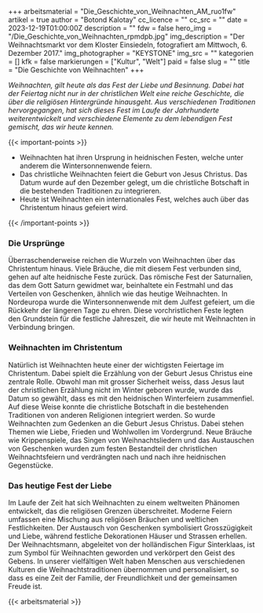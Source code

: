 +++
arbeitsmaterial = "Die_Geschichte_von_Weihnachten_AM_ruo1fw"
artikel = true
author = "Botond Kalotay"
cc_licence = ""
cc_src = ""
date = 2023-12-19T01:00:00Z
description = ""
fdw = false
hero_img = "/Die_Geschichte_von_Weihnachten_rpmdpb.jpg"
img_description = "Der Weihnachtsmarkt vor dem Kloster Einsiedeln, fotografiert am Mittwoch, 6. Dezember 2017."
img_photographer = "KEYSTONE"
img_src = ""
kategorien = []
kfk = false
markierungen = ["Kultur", "Welt"]
paid = false
slug = ""
title = "Die Geschichte von Weihnachten"
+++

_Weihnachten, gilt heute als das Fest der Liebe und Besinnung. Dabei hat der Feiertag nicht nur in der christlichen Welt eine reiche Geschichte, die über die religiösen Hintergründe hinausgeht. Aus verschiedenen Traditionen hervorgegangen, hat sich dieses Fest im Laufe der Jahrhunderte weiterentwickelt und verschiedene Elemente zu dem lebendigen Fest gemischt, das wir heute kennen._

{{< important-points >}}

<ul>

<li>Weihnachten hat ihren Ursprung in heidnischen Festen, welche unter anderem die Wintersonnenwende feiern.</li>

<li>Das christliche Weihnachten feiert die Geburt von Jesus Christus. Das Datum wurde auf den Dezember gelegt, um die christliche Botschaft in die bestehenden Traditionen zu integrieren.</li>

<li>Heute ist Weihnachten ein internationales Fest, welches auch über das Christentum hinaus gefeiert wird.</li>

</ul>

{{< /important-points >}}

### Die Ursprünge

Überraschenderweise reichen die Wurzeln von Weihnachten über das Christentum hinaus. Viele Bräuche, die mit diesem Fest verbunden sind, gehen auf alte heidnische Feste zurück. Das römische Fest der Saturnalien, das dem Gott Saturn gewidmet war, beinhaltete ein Festmahl und das Verteilen von Geschenken, ähnlich wie das heutige Weihnachten. In Nordeuropa wurde die Wintersonnenwende mit dem Julfest gefeiert, um die Rückkehr der längeren Tage zu ehren. Diese vorchristlichen Feste legten den Grundstein für die festliche Jahreszeit, die wir heute mit Weihnachten in Verbindung bringen.

### Weihnachten im Christentum

Natürlich ist Weihnachten heute einer der wichtigsten Feiertage im Christentum. Dabei spielt die Erzählung von der Geburt Jesus Christus eine zentrale Rolle. Obwohl man mit grosser Sicherheit weiss, dass Jesus laut der christlichen Erzählung nicht im Winter geboren wurde, wurde das Datum so gewählt, dass es mit den heidnischen Winterfeiern zusammenfiel. Auf diese Weise konnte die christliche Botschaft in die bestehenden Traditionen von anderen Religionen integriert werden. So wurde Weihnachten zum Gedenken an die Geburt Jesus Christus. Dabei stehen Themen wie Liebe, Frieden und Wohlwollen im Vordergrund. Neue Bräuche wie Krippenspiele, das Singen von Weihnachtsliedern und das Austauschen von Geschenken wurden zum festen Bestandteil der christlichen Weihnachtsfeiern und verdrängten nach und nach ihre heidnischen Gegenstücke.

### Das heutige Fest der Liebe

Im Laufe der Zeit hat sich Weihnachten zu einem weltweiten Phänomen entwickelt, das die religiösen Grenzen überschreitet. Moderne Feiern umfassen eine Mischung aus religiösen Bräuchen und weltlichen Festlichkeiten. Der Austausch von Geschenken symbolisiert Grosszügigkeit und Liebe, während festliche Dekorationen Häuser und Strassen erhellen. Der Weihnachtsmann, abgeleitet von der holländischen Figur Sinterklaas, ist zum Symbol für Weihnachten geworden und verkörpert den Geist des Gebens. In unserer vielfältigen Welt haben Menschen aus verschiedenen Kulturen die Weihnachtstraditionen übernommen und personalisiert, so dass es eine Zeit der Familie, der Freundlichkeit und der gemeinsamen Freude ist.

{{< arbeitsmaterial >}}
